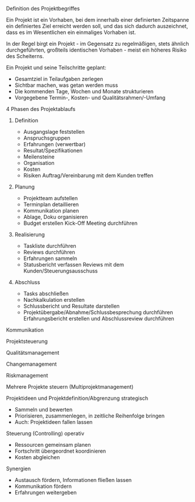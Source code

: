 Definition des Projektbegriffes

Ein Projekt ist ein Vorhaben, bei dem innerhalb einer definierten Zeitspanne ein definiertes Ziel erreicht werden soll, und das sich dadurch auszeichnet, dass es im Wesentlichen ein einmaliges Vorhaben ist.

In der Regel birgt ein Projekt - im Gegensatz zu regelmäßigen, stets ähnlich durchgeführten, großteils identischen Vorhaben - meist ein höheres Risiko des Scheiterns.

Ein Projekt und seine Teilschritte geplant:

- Gesamtziel in Teilaufgaben zerlegen
- Sichtbar machen, was getan werden muss
- Die kommenden Tage, Wochen und Monate strukturieren
- Vorgegebene Termin-, Kosten- und Qualitätsrahmen/-Umfang

4 Phasen des Projektablaufs

1. Definition
	- Ausgangslage feststellen
	- Anspruchsgruppen
	- Erfahrungen (verwertbar)
	- Resultat/Spezifikationen
	- Meilensteine
	- Organisation
	- Kosten
	- Risiken
Auftrag/Vereinbarung mit dem Kunden treffen

2. Planung
	- Projektteam aufstellen
	- Terminplan detaillieren
	- Kommunikation planen
	- Ablage, Doku organisieren
	- Budget erstellen
Kick-Off Meeting durchführen
	
3. Realisierung
	- Taskliste durchführen
	- Reviews durchführen
	- Erfahrungen sammeln
	- Statusbericht verfassen
Reviews mit dem Kunden/Steuerungsausschuss
	
4. Abschluss
	- Tasks abschließen
	- Nachkalkulation erstellen
	- Schlussbericht und Resultate darstellen
	- Projektübergabe/Abnahme/Schlussbesprechung durchführen
Erfahrungsbericht erstellen und Abschlussreview durchführen
	
Kommunikation

Projektsteuerung

Qualitätsmanagement

Changemanagement

Riskmanagement

Mehrere Projekte steuern (Multiprojektmanagement)

Projektideen und Projektdefinition/Abgrenzung strategisch

- Sammeln und bewerten
- Priorisieren, zusammenlegen, in zeitliche Reihenfolge bringen
- Auch: Projektideen fallen lassen

Steuerung (Controlling) operativ

- Ressourcen gemeinsam planen
- Fortschritt übergeordnet koordinieren
- Kosten abgleichen
	
Synergien

- Austausch fördern, Informationen fließen lassen
- Kommunikation fördern
- Erfahrungen weitergeben

